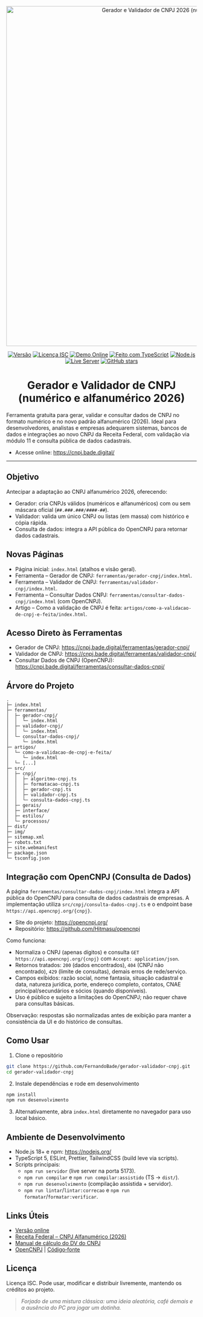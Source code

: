 <p align="center">
  <img src="img/gerador-validador-cnpj-2026-alfanumerico-og.png" alt="Gerador e Validador de CNPJ 2026 (numérico e alfanumérico)" width="900">
</p>

<div align="center">

[![Versão](https://img.shields.io/badge/version-1.4.0-blue.svg)](https://github.com/FernandoBade/gerador-validador-cnpj)
[![Licença ISC](https://img.shields.io/badge/license-ISC-green.svg)](LICENSE)
[![Demo Online](https://img.shields.io/badge/demo-online-brightgreen.svg)](https://cnpj.bade.digital/)
[![Feito com TypeScript](https://img.shields.io/badge/TypeScript-3178C6?logo=typescript&logoColor=white)](https://www.typescriptlang.org/)
[![Node.js](https://img.shields.io/badge/Node.js-339933?logo=node.js&logoColor=white)](https://nodejs.org/)
[![Live Server](https://img.shields.io/badge/Live--Server-FF6B6B?logo=vercel&logoColor=white)](https://www.npmjs.com/package/live-server)
[![GitHub stars](https://img.shields.io/github/stars/FernandoBade/gerador-validador-cnpj.svg?style=social&label=Star)](https://github.com/FernandoBade/gerador-validador-cnpj/stargazers)

</div>

<div align="center">

# Gerador e Validador de CNPJ (numérico e alfanumérico 2026)

</div>

Ferramenta gratuita para gerar, validar e consultar dados de CNPJ no formato numérico e no novo padrão alfanumérico (2026). Ideal para desenvolvedores, analistas e empresas adequarem sistemas, bancos de dados e integrações ao novo CNPJ da Receita Federal, com validação via módulo 11 e consulta pública de dados cadastrais.

- Acesse online: https://cnpj.bade.digital/

---

## Objetivo

Antecipar a adaptação ao CNPJ alfanumérico 2026, oferecendo:

- Gerador: cria CNPJs válidos (numéricos e alfanuméricos) com ou sem máscara oficial (`##.###.###/####-##`).
- Validador: valida um único CNPJ ou listas (em massa) com histórico e cópia rápida.
- Consulta de dados: integra a API pública do OpenCNPJ para retornar dados cadastrais.

## Novas Páginas

- Página inicial: `index.html` (atalhos e visão geral).
- Ferramenta – Gerador de CNPJ: `ferramentas/gerador-cnpj/index.html`.
- Ferramenta – Validador de CNPJ: `ferramentas/validador-cnpj/index.html`.
- Ferramenta – Consultar Dados CNPJ: `ferramentas/consultar-dados-cnpj/index.html` (com OpenCNPJ).
- Artigo – Como a validação de CNPJ é feita: `artigos/como-a-validacao-de-cnpj-e-feita/index.html`.

## Acesso Direto às Ferramentas

- Gerador de CNPJ: https://cnpj.bade.digital/ferramentas/gerador-cnpj/
- Validador de CNPJ: https://cnpj.bade.digital/ferramentas/validador-cnpj/
- Consultar Dados de CNPJ (OpenCNPJ): https://cnpj.bade.digital/ferramentas/consultar-dados-cnpj/

## Árvore do Projeto

```
.
├─ index.html
├─ ferramentas/
│  ├─ gerador-cnpj/
│  │  └─ index.html
│  ├─ validador-cnpj/
│  │  └─ index.html
│  └─ consultar-dados-cnpj/
│     └─ index.html
├─ artigos/
│  └─ como-a-validacao-de-cnpj-e-feita/
│     └─ index.html
│  └─ [...]
├─ src/
│  ├─ cnpj/
│  │  ├─ algoritmo-cnpj.ts
│  │  ├─ formatacao-cnpj.ts
│  │  ├─ gerador-cnpj.ts
│  │  ├─ validador-cnpj.ts
│  │  └─ consulta-dados-cnpj.ts
│  ├─ gerais/
│  ├─ interface/
│  ├─ estilos/
│  └─ processos/
├─ dist/
├─ img/
├─ sitemap.xml
├─ robots.txt
├─ site.webmanifest
├─ package.json
└─ tsconfig.json
```

## Integração com OpenCNPJ (Consulta de Dados)

A página `ferramentas/consultar-dados-cnpj/index.html` integra a API pública do OpenCNPJ para consulta de dados cadastrais de empresas. A implementação utiliza `src/cnpj/consulta-dados-cnpj.ts` e o endpoint base `https://api.opencnpj.org/{cnpj}`.

- Site do projeto: https://opencnpj.org/
- Repositório: https://github.com/Hitmasu/opencnpj

Como funciona:

- Normaliza o CNPJ (apenas dígitos) e consulta `GET https://api.opencnpj.org/{cnpj}` com `Accept: application/json`.
- Retornos tratados: `200` (dados encontrados), `404` (CNPJ não encontrado), `429` (limite de consultas), demais erros de rede/serviço.
- Campos exibidos: razão social, nome fantasia, situação cadastral e data, natureza jurídica, porte, endereço completo, contatos, CNAE principal/secundários e sócios (quando disponíveis).
- Uso é público e sujeito a limitações do OpenCNPJ; não requer chave para consultas básicas.

Observação: respostas são normalizadas antes de exibição para manter a consistência da UI e do histórico de consultas.

## Como Usar

1) Clone o repositório

```bash
git clone https://github.com/FernandoBade/gerador-validador-cnpj.git
cd gerador-validador-cnpj
```

2) Instale dependências e rode em desenvolvimento

```bash
npm install
npm run desenvolvimento
```

3) Alternativamente, abra `index.html` diretamente no navegador para uso local básico.

## Ambiente de Desenvolvimento

- Node.js 18+ e npm: https://nodejs.org/
- TypeScript 5, ESLint, Prettier, TailwindCSS (build leve via scripts).
- Scripts principais:
  - `npm run servidor` (live server na porta 5173).
  - `npm run compilar` e `npm run compilar:assistido` (TS → `dist/`).
  - `npm run desenvolvimento` (compilação assistida + servidor).
  - `npm run lintar`/`lintar:correcao` e `npm run formatar`/`formatar:verificar`.

## Links Úteis

- [Versão online](https://cnpj.bade.digital/)
- [Receita Federal – CNPJ Alfanumérico (2026)](https://www.gov.br/receitafederal/pt-br/acesso-a-informacao/acoes-e-programas/programas-e-atividades/cnpj-alfanumerico)
- [Manual de cálculo do DV do CNPJ](https://www.gov.br/receitafederal/pt-br/centrais-de-conteudo/publicacoes/documentos-tecnicos/cnpj/manual-dv-cnpj.pdf/view)
- [OpenCNPJ](https://opencnpj.org/) | [Código‑fonte](https://github.com/Hitmasu/opencnpj)

## Licença

Licença ISC. Pode usar, modificar e distribuir livremente, mantendo os créditos ao projeto.

> _Forjado de uma mistura clássica: uma ideia aleatória, café demais e a ausência do PC pra jogar um dotinha._

